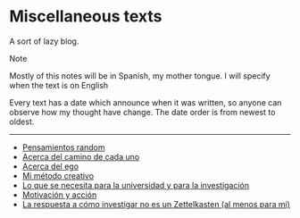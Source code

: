 # Miscellaneous texts

A sort of lazy blog. 

> [!NOTE]
> Mostly of this notes will be in Spanish, my mother tongue.
> I will specify when the text is on English

Every text has a date which announce when it was written,
so anyone can observe how my thought have change.
The date order is from newest to oldest.

---

- [Pensamientos random](./random.md)
- [Acerca del camino de cada uno](./pathless-path.md)
- [Acerca del ego](./on-ego.md)
- [Mi método creativo](./creativity-methods.md)
- [Lo que se necesita para la universidad y para la investigación](./what-it-takes.md)
- [Motivación y acción](./motivacion-accion.md)
- [La respuesta a cómo investigar no es un Zettelkasten (al menos para mí)](./not-zk.md)
